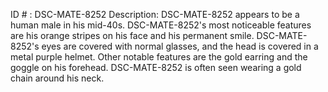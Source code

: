 ID # : DSC-MATE-8252
Description: DSC-MATE-8252 appears to be a human male in his mid-40s. DSC-MATE-8252's most noticeable features are his orange stripes on his face and his permanent smile. DSC-MATE-8252's eyes are covered with normal glasses, and the head is covered in a metal purple helmet. Other notable features are the gold earring and the goggle on his forehead. DSC-MATE-8252 is often seen wearing a gold chain around his neck.